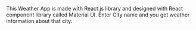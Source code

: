 This Weather App is made with React.js library and designed with React component library called Material UI. Enter City name and you get weather information about that city.
